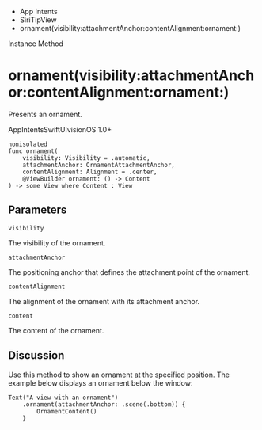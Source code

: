 

- App Intents
- SiriTipView
-  ornament(visibility:attachmentAnchor:contentAlignment:ornament:) 

Instance Method

# ornament(visibility:attachmentAnchor:contentAlignment:ornament:)

Presents an ornament.

AppIntentsSwiftUIvisionOS 1.0+

``` source
nonisolated
func ornament(
    visibility: Visibility = .automatic,
    attachmentAnchor: OrnamentAttachmentAnchor,
    contentAlignment: Alignment = .center,
    @ViewBuilder ornament: () -> Content
) -> some View where Content : View
```

## Parameters 

`visibility`  

The visibility of the ornament.

`attachmentAnchor`  

The positioning anchor that defines the attachment point of the ornament.

`contentAlignment`  

The alignment of the ornament with its attachment anchor.

`content`  

The content of the ornament.

## Discussion

Use this method to show an ornament at the specified position. The example below displays an ornament below the window:

```
Text("A view with an ornament")
    .ornament(attachmentAnchor: .scene(.bottom)) {
        OrnamentContent()
    }
```

